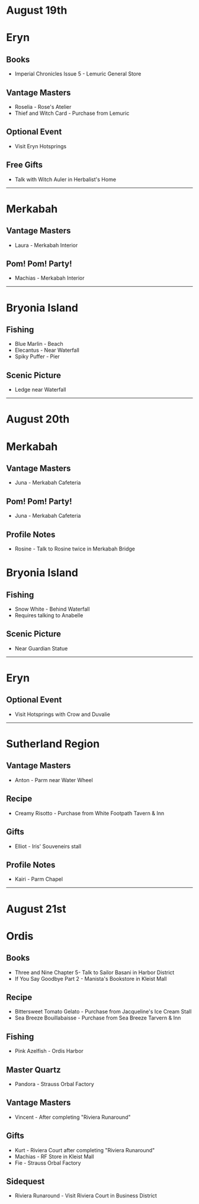 # August 19th
# Eryn
## Books
- Imperial Chronicles Issue 5 - Lemuric General Store
## Vantage Masters
- Roselia - Rose's Atelier
- Thief and Witch Card - Purchase from Lemuric
## Optional Event
- Visit Eryn Hotsprings
## Free Gifts
- Talk with Witch Auler in Herbalist's Home

----------------------------------------------------------------------------------

# Merkabah
## Vantage Masters
- Laura - Merkabah Interior
## Pom! Pom! Party!
- Machias - Merkabah Interior

----------------------------------------------------------------------------------

# Bryonia Island
## Fishing
- Blue Marlin - Beach
- Elecantus - Near Waterfall
- Spiky Puffer - Pier
## Scenic Picture
- Ledge near Waterfall

----------------------------------------------------------------------------------

# August 20th
# Merkabah
## Vantage Masters
- Juna - Merkabah Cafeteria
## Pom! Pom! Party!
- Juna - Merkabah Cafeteria
## Profile Notes
- Rosine - Talk to Rosine twice in Merkabah Bridge
# Bryonia Island
## Fishing
- Snow White - Behind Waterfall
 - Requires talking to Anabelle
## Scenic Picture
- Near Guardian Statue

----------------------------------------------------------------------------------

# Eryn
## Optional Event
- Visit Hotsprings with Crow and Duvalie

----------------------------------------------------------------------------------

# Sutherland Region
## Vantage Masters
- Anton - Parm near Water Wheel
## Recipe
- Creamy Risotto - Purchase from White Footpath Tavern & Inn
## Gifts
- Elliot - Iris' Souveneirs stall
## Profile Notes
- Kairi - Parm Chapel

----------------------------------------------------------------------------------

# August 21st
# Ordis
## Books
- Three and Nine Chapter 5- Talk to Sailor Basani in Harbor District
- If You Say Goodbye Part 2 - Manista's Bookstore in Kleist Mall
## Recipe
- Bittersweet Tomato Gelato - Purchase from Jacqueline's Ice Cream Stall
- Sea Breeze Bouillabaisse - Purchase from Sea Breeze Tarvern & Inn
## Fishing
- Pink Azelfish - Ordis Harbor
## Master Quartz
- Pandora - Strauss Orbal Factory
## Vantage Masters
- Vincent - After completing "Riviera Runaround"
## Gifts
- Kurt - Riviera Court after completing "Riviera Runaround"
- Machias - RF Store in Kleist Mall
- Fie - Strauss Orbal Factory
## Sidequest
- Riviera Runaround - Visit Riviera Court in Business District